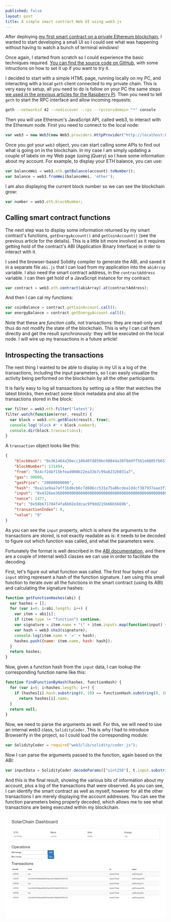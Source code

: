 ```yaml
---
published: false
layout: post
title: A simple smart contract Web UI using web3.js
---
```

After deploying [my first smart contract on a private Ethereum blockchain](http://hypernephelist.com/2016/06/01/deploying-my-first-smart-contract.html), I wanted to start developing a small UI so I could see what was happening without having to watch a bunch of terminal windows!

Once again, I started from scratch so I could experience the basic techniques required. [You can find the source code on GitHub](https://github.com/tomconte/solarchain-dashboard), with some intructions on how to set it up if you want to try it.

I decided to start with a simple HTML page, running locally on my PC, and interacting with a local `geth` client connected to my private chain. This is very easy to setup, all you need to do is follow on your PC the same steps [we used in the previous articles for the Raspberry Pi](http://hypernephelist.com/2016/05/30/deploying-a-private-Ethereum-blockchain.html). Then you need to tell `geth` to start the RPC interface and allow incoming requests:

``` sh
geth --networkid 42 --nodiscover --rpc --rpccorsdomain "*" console
```

Then you will use Ethereum's JavaScript API, called web3, to interact with the Ethereum node. First you need to connect to the local node:

``` javascript
var web3 = new Web3(new Web3.providers.HttpProvider("http://localhost:8545"));
```

Once you got your `web3` object, you can start calling some APIs to find out what is going on in the blockchain. In my case I am simply updating a couple of labels on my Web page (using jQuery) so I have some information about my account. For example, to display your ETH balance, you can use:

``` javascript
var balanceWei = web3.eth.getBalance(account).toNumber();
var balance = web3.fromWei(balanceWei, 'ether');
```

I am also displaying the current block number so we can see the blockchain grow:

``` javascript
var number = web3.eth.blockNumber;
```

## Calling smart contract functions

The next step was to display some information returned by my smart contract's functions, `getEnergyAccount()` and `getCoinAccount()` (see the previous article for the details). This is a little bit more involved as it requires getting hold of the contract's ABI (Application Binary Interface) in order to interact with it.

I used the browser-based Solidity compiler to generate the ABI, and saved it in a separate file `abi.js` that I can load from my application into the `abiArray` variable. I also need the smart contract address, in the `contractAddress` variable. I can then get hold of a JavaScript instance for my contract:

``` javascript
var contract = web3.eth.contract(abiArray).at(contractAddress);
```

And then I can cal my functions:

``` javascript
var coinBalance = contract.getCoinAccount.call();
var energyBalance = contract.getEnergyAccount.call();
```

Note that these are *function calls*, not transactions: they are read-only and thus do not modify the state of the blockchain. This is why I can call them directly and get the result synchronously: they will be executed on the local node. I will wire up my transactions in a future article!

## Introspecting the transactions

The next thing I wanted to be able to display in my UI is a log of the transactions, including the input parameters, so I can easily visualize the activity being performed on the blockchain by all the other participants.

It is fairly easy to log all transactions by setting up a filter that watches the latest blocks, then extract some block metadata and also all the transactions stored in the block:


``` javascript
var filter = web3.eth.filter('latest');
filter.watch(function(error, result) {
  var block = web3.eth.getBlock(result, true);
  console.log('block #' + block.number);
  console.dir(block.transactions);
}
```
  
A `transaction` object looks like this:

``` json
{
	"blockHash": "0x361464a30ecc10640fd859bc90844a30f0ddff561e6805fb657aff0567da7b4f",
	"blockNumber": 131494,
	"from": "0x4cf24bf15bfead008b22ea33b7c99a82326031a7",
	"gas": 90000,
	"gasPrice": "20000000000",
	"hash": "0xa11e9aa7aff1bd6cb6c7d886cc531e75a8bcdea1ddcf387937aae3f3a0addb20",
	"input": "0x4326ee36000000000000000000000000000000000000000000000000000000000000034b",
	"nonce": 1477,
	"to": "0x58b671784f4fa6b02e3dcac9f9dd215b66b5669b",
	"transactionIndex": 0,
	"value": "0"
}
```

As you can see the `input` property, which is where the arguments to the transactions are stored, is not exactly readable as is: it needs to be decoded to figure out which function was called, and what the parameters were.

Fortunately the format is well described in the [ABI documentation](https://github.com/ethereum/wiki/wiki/Ethereum-Contract-ABI), and there are a couple of internal web3 classes we can use in order to facilitate the decoding.

First, let's figure out what function was called. The first four bytes of our `input` string represent a hash of the function signature. I am using this small function to iterate over all the functions in the smart contract (using its ABI) and calculating the signature hashes:

``` javascript
function getFunctionHashes(abi) {
  var hashes = [];
  for (var i=0; i<abi.length; i++) {
    var item = abi[i];
    if (item.type != "function") continue;
    var signature = item.name + "(" + item.inputs.map(function(input) {return input.type;}).join(",") + ")";
    var hash = web3.sha3(signature);
    console.log(item.name + '=' + hash);
    hashes.push({name: item.name, hash: hash});
  }
  return hashes;
}
``` 

Now, given a function hash from the `input` data, I can lookup the corresponding function name like this:

``` javascript
function findFunctionByHash(hashes, functionHash) {
  for (var i=0; i<hashes.length; i++) {
    if (hashes[i].hash.substring(0, 10) == functionHash.substring(0, 10))
      return hashes[i].name;
  }
  return null;
}
```

Now, we need to parse the arguments as well. For this, we will need to use an internal web3 class, `SolidityCoder`. This is why I had to introduce Browserify in the project, so I could load the corresponding module:

``` javascript
var SolidityCoder = require("web3/lib/solidity/coder.js");
```

Now I can parse the arguments passed to the function, again based on the ABI:

``` javascript
var inputData = SolidityCoder.decodeParams(["uint256"], t.input.substring(10));
```

And this is the final result, showing the various bits of information about my account, plus a log of the transactions that were observed. As you can see, I can identify the smart contract as well as myself, however for all the other transactions I am merely displaying the account addresses. You can see the function parameters being properly decoded, which allows me to see what transactions are being executed within my blockchain.

![The Web UI dashboard](/images/snip_20160621160847.png)
